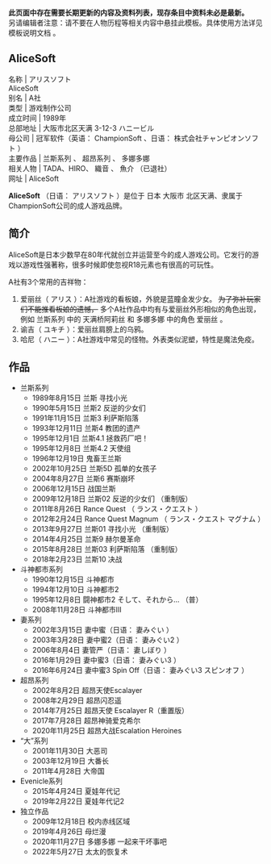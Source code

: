 **此页面中存在需要长期更新的内容及资料列表，现存条目中资料未必是最新。**  
另请编辑者注意：请不要在人物历程等相关内容中悬挂此模板。具体使用方法详见  模板说明文档  。

AliceSoft  
---  
名称  |  アリスソフト    
AliceSoft  
别名  |  A社   
类型  |  游戏制作公司   
成立时间  |  1989年   
总部地址  |  大阪市北区天满 3-12-3 ハニービル   
母公司  |  冠军软件（英语：  ChampionSoft  、日语：  株式会社チャンピオンソフト  ）   
主要作品  |  兰斯系列  、  超昂系列  、  多娜多娜   
相关人物  |  TADA、HIRO、  織音  、  魚介  （已退社）   
网址  |  AliceSoft   
  
**AliceSoft** （日语：  アリスソフト  ）是位于  日本  大阪市  北区天满、隶属于ChampionSoft公司的成人游戏品牌。

##  简介

AliceSoft是日本少数早在80年代就创立并运营至今的成人游戏公司。它发行的游戏以游戏性强著称，很多时候即使忽视R18元素也有很高的可玩性。

A社有3个常用的吉祥物：

  1. 爱丽丝（  アリス  ）：A社游戏的看板娘，外貌是蓝瞳金发少女。 ~~为了弥补玩家们不能推看板娘的遗憾，~~ 多个A社作品中均有与爱丽丝外形相似的角色出现，例如  兰斯系列  中的  天满桥阿莉丝  和  多娜多娜  中的角色  爱丽丝  。 
  2. 谕吉（  ユキチ  ）：爱丽丝肩膀上的乌鸦。 
  3. 哈尼（  ハニー  ）：A社游戏中常见的怪物。外表类似泥塑，特性是魔法免疫。 

##  作品

  * 兰斯系列 
    * 1989年8月15日  兰斯 寻找小光 
    * 1990年5月15日  兰斯2 反逆的少女们 
    * 1991年11月15日  兰斯3 利萨斯陷落 
    * 1993年12月11日  兰斯4 教团的遗产 
    * 1995年12月1日  兰斯4.1 拯救药厂吧！ 
    * 1995年12月8日  兰斯4.2 天使组 
    * 1996年12月19日  鬼畜王兰斯 
    * 2002年10月25日  兰斯5D 孤单的女孩子 
    * 2004年8月27日  兰斯6 赛斯崩坏 
    * 2006年12月15日  战国兰斯 
    * 2009年12月18日  兰斯02 反逆的少女们  （重制版） 
    * 2011年8月26日  Rance Quest  （  ランス・クエスト  ） 
    * 2012年2月24日  Rance Quest Magnum  （  ランス・クエスト マグナム  ） 
    * 2013年9月27日  兰斯01 寻找小光  （重制版） 
    * 2014年4月25日  兰斯9 赫尔曼革命 
    * 2015年8月28日  兰斯03 利萨斯陷落  （重制版） 
    * 2018年2月23日  兰斯10 决战 
  * 斗神都市系列 
    * 1990年12月15日  斗神都市 
    * 1994年12月10日 斗神都市2 
    * 1995年12月8日  闘神都市2 そして、それから…  （普） 
    * 2008年11月28日 斗神都市III 
  * 妻系列 
    * 2002年3月15日 妻中蜜（日语：  妻みぐい  ） 
    * 2003年3月28日 妻中蜜2（日语：  妻みぐい2  ） 
    * 2006年8月4日 妻管严（日语：  妻しぼり  ） 
    * 2016年1月29日 妻中蜜3（日语：  妻みぐい3  ） 
    * 2016年6月24日 妻中蜜3 Spin Off（日语：  妻みぐい3 スピンオフ  ） 
  * 超昂系列 
    * 2002年8月2日 超昂天使Escalayer 
    * 2008年2月29日 超昂闪忍遥 
    * 2014年7月25日 超昂天使 Escalayer R（重置版） 
    * 2017年7月28日 超昂神骑爱克希尔 
    * 2020年11月25日 超昂大战Escalation Heroines 
  * “大”系列 
    * 2001年11月30日 大恶司 
    * 2003年12月19日 大番长 
    * 2011年4月28日 大帝国 
  * Evenicle系列 
    * 2015年4月24日  夏娃年代记 
    * 2019年2月22日 夏娃年代记2 
  * 独立作品 
    * 2009年12月18日  校内赤线区域 
    * 2019年4月26日 母烂漫 
    * 2020年11月27日  多娜多娜 一起来干坏事吧 
    * 2022年5月27日 太太的恢复术 